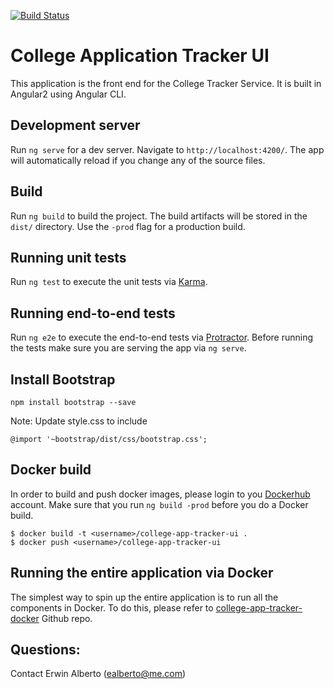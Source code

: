[![Build Status](https://travis-ci.org/erwindev/college-app-tracker-ui.svg?branch=master)](https://travis-ci.org/erwindev/college-app-tracker-ui)
# College Application Tracker UI

This application is the front end for the College Tracker Service.  It is built in Angular2 using Angular CLI.

## Development server

Run `ng serve` for a dev server. Navigate to `http://localhost:4200/`. The app will automatically reload if you change any of the source files.

## Build

Run `ng build` to build the project. The build artifacts will be stored in the `dist/` directory. Use the `-prod` flag for a production build.

## Running unit tests

Run `ng test` to execute the unit tests via [Karma](https://karma-runner.github.io).

## Running end-to-end tests

Run `ng e2e` to execute the end-to-end tests via [Protractor](http://www.protractortest.org/).
Before running the tests make sure you are serving the app via `ng serve`.

## Install Bootstrap
```
npm install bootstrap --save

```
Note: Update style.css to include

```
@import '~bootstrap/dist/css/bootstrap.css';
```

## Docker build
In order to build and push docker images, please login to you [Dockerhub](www.dockerhub.com) account.
Make sure that you run `ng build -prod` before you do a Docker build.
```
$ docker build -t <username>/college-app-tracker-ui .
$ docker push <username>/college-app-tracker-ui
```

## Running the entire application via Docker
The simplest way to spin up the entire application is to run all the components in Docker.  To do this, please refer to [college-app-tracker-docker](https://github.com/erwindev/college-app-tracker-docker) Github repo.

## Questions:
Contact Erwin Alberto (ealberto@me.com)
